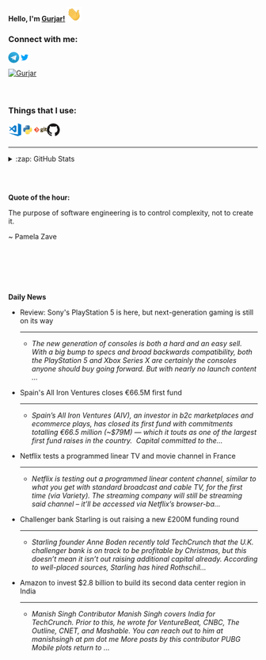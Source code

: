 #### Hello, I'm [Gurjar!](https://GurjarKing.github.io) <img src="https://raw.githubusercontent.com/ABSphreak/ABSphreak/master/gifs/Hi.gif" width="30px"></h2>


### Connect with me:

[<img align="left" alt="Gurjar | Telegram" width="22px" src="https://raw.githubusercontent.com/github/explore/80688e429a7d4ef2fca1e82350fe8e3517d3494d/topics/telegram/telegram.png" />][Telegram]
[<img align="left" alt="Gurjar | Twitter" width="22px" src="https://raw.githubusercontent.com/github/explore/80688e429a7d4ef2fca1e82350fe8e3517d3494d/topics/twitter/twitter.png" />][Twitter]
<br >
<br >
<a href="https://github.com/GurjarKing"><img src="https://komarev.com/ghpvc/?username=GurjarKing" alt="Gurjar" /></a> <br />
<br />
<br />
<!-- <br >

![](https://visitor-badge.glitch.me/badge?page_id=GurjarKing)

<br /> -->

### Things that I use:

[<img align="left" alt="Visual Studio Code" width="26px" src="https://raw.githubusercontent.com/github/explore/80688e429a7d4ef2fca1e82350fe8e3517d3494d/topics/visual-studio-code/visual-studio-code.png" />][VSCode]
[<img align="left" alt="Python" width="26px" src="https://raw.githubusercontent.com/github/explore/80688e429a7d4ef2fca1e82350fe8e3517d3494d/topics/python/python.png" />][Python]
[<img align="left" alt="Git" width="26px" src="https://raw.githubusercontent.com/github/explore/80688e429a7d4ef2fca1e82350fe8e3517d3494d/topics/git/git.png" />][Git]
[<img align="left" alt="GitHub" width="26px" src="https://raw.githubusercontent.com/github/explore/78df643247d429f6cc873026c0622819ad797942/topics/github/github.png" />][Github]

<br />
<br />

---
<details>
  <summary>:zap: GitHub Stats</summary>

<img align="left" alt="Gurjar's Github Stats" src="https://github-readme-stats.vercel.app/api?username=GurjarKing&show_icons=true&hide_border=true&count_private=true&include_all_commit=true&theme=algolia" />

</details>

<!-- ### 🔔 My latest tweet
<a href="https://twitter.com/Gurjar_King43" target="_blank">
	<img src="https://github.com/GurjarKing/GurjarKing/raw/master/tweet.png" width="70%" align="center" alt="Click to view on Twitter" title="My latest tweet, as an image"/>
</a> -->
<br>

<pre>

</pre>

**Quote of the hour:**

The purpose of software engineering is to control complexity, not to create it.

~ Pamela Zave
<pre>

</pre>
<br>
<pre>


</pre>
<strong>Daily News</strong>
  
  - Review: Sony's PlayStation 5 is here, but next-generation gaming is still on its way
     <hr/>
     
      - *The new generation of consoles is both a hard and an easy sell. With a big bump to specs and broad backwards compatibility, both the PlayStation 5 and Xbox Series X are certainly the consoles anyone should buy going forward. But with nearly no launch content …*
     
  - Spain's All Iron Ventures closes €66.5M first fund
      <hr/>
      
      - *Spain’s All Iron Ventures (AIV), an investor in b2c marketplaces and ecommerce plays, has closed its first fund with commitments totalling €66.5 million (~$79M) — which it touts as one of the largest first fund raises in the country.  Capital committed to the…*
      
  - Netflix tests a programmed linear TV and movie channel in France
      <hr/>
      
      - *Netflix is testing out a programmed linear content channel, similar to what you get with standard broadcast and cable TV, for the first time (via Variety). The streaming company will still be streaming said channel – it’ll be accessed via Netflix’s browser-ba…*
      
  - Challenger bank Starling is out raising a new £200M funding round
      <hr/>
      
      - *Starling founder Anne Boden recently told TechCrunch that the U.K. challenger bank is on track to be profitable by Christmas, but this doesn’t mean it isn’t out raising additional capital already. According to well-placed sources, Starling has hired Rothschil…*
       
  - Amazon to invest $2.8 billion to build its second data center region in India
      <hr/>
       
       - *Manish Singh Contributor Manish Singh covers India for TechCrunch. Prior to this, he wrote for VentureBeat, CNBC, The Outline, CNET, and Mashable. You can reach out to him at manishsingh at pm dot me More posts by this contributor PUBG Mobile plots return to …*
      

<br />

[VSCode]: https://code.visualstudio.com/
[Python]: https://www.python.org/
[Git]: https://git-scm.com/
[Github]: https://github.com/
[Telegram]: https://t.me/Gurjar_King/
[Twitter]: https://twitter.com/Gurjar_King43/

